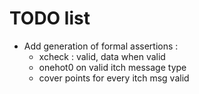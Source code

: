 # TODO list

- Add generation of formal assertions :
    - xcheck : valid, data when valid
    - onehot0 on valid itch message type
    - cover points for every itch msg valid
